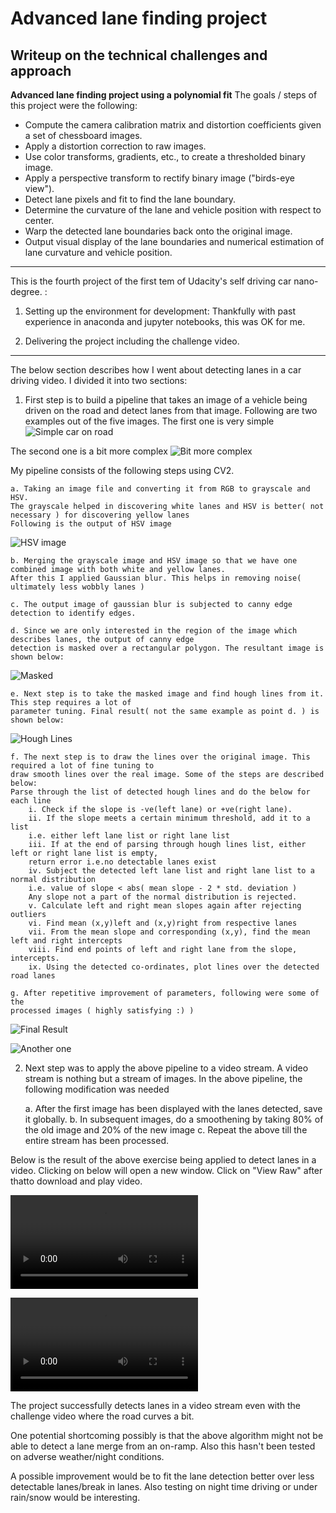 # **Advanced lane finding project** 

## Writeup on the technical challenges and approach

**Advanced lane finding project using a polynomial fit**
The goals / steps of this project were the following:
* Compute the camera calibration matrix and distortion coefficients given a set of chessboard images.
* Apply a distortion correction to raw images.
* Use color transforms, gradients, etc., to create a thresholded binary image.
* Apply a perspective transform to rectify binary image ("birds-eye view").
* Detect lane pixels and fit to find the lane boundary.
* Determine the curvature of the lane and vehicle position with respect to center.
* Warp the detected lane boundaries back onto the original image.
* Output visual display of the lane boundaries and numerical estimation of lane curvature and vehicle position.


[//]: # (Image References)

[image1]: ./output_images/Camera_calibration_1.png "Camera Calibration Image"

[image2]: ./output_images/Image_undistortion.png "Undistorting an Image"

[image3]: ./output_images/Image_warping.png "Warped Image"

[image4]: ./output_images/Image_thresholding.png "Sobel Threshold Image"

[image5]: ./output_images/Image_HLS.png "Colour thresholds for Line detection"

[image6]: ./output_images/Image_combinedThresholding.png "Combined thresholds"

[image7]: ./output_images/Image_LaneDetection.png "Lane detection"

[image8]: ./output_images/Image_LaneDetection_slidingwindow.png "Lane detection with sliding window"

[image9]: ./output_images/Image_LaneMapped_straight.png "Final Lane mapped straight lines"

[image10]: ./output_images/Image_LaneMapped_curved_yellow1.png "Final Lane mapped yellow on bright road"

[image11]: ./output_images/Image_LaneMapped_curved_yellow2.png "Final Lane mapped yellow on dark road"

---

This is the fourth project of the first tem of Udacity's self driving car nano-degree. :

1) Setting up the environment for development: Thankfully with past experience in anaconda and jupyter notebooks, this was OK for me.

2) Delivering the project including the challenge video. 


---


The below section describes how I went about detecting lanes in a car driving video. I divided it into two sections:

1. First step is to build a pipeline that takes an image of a vehicle being driven on the road and detect lanes from that image.
Following are two examples out of the five images. The first one is very simple
![Simple car on road][image1]

The second one is a bit more complex
![Bit more complex][image2]

My pipeline consists of the following steps using CV2.

	a. Taking an image file and converting it from RGB to grayscale and HSV. 
	The grayscale helped in discovering white lanes and HSV is better( not necessary ) for discovering yellow lanes
	Following is the output of HSV image

![HSV image][image3]

	b. Merging the grayscale image and HSV image so that we have one combined image with both white and yellow lanes.
	After this I applied Gaussian blur. This helps in removing noise( ultimately less wobbly lanes )

	c. The output image of gaussian blur is subjected to canny edge detection to identify edges.

	d. Since we are only interested in the region of the image which describes lanes, the output of canny edge 
	detection is masked over a rectangular polygon. The resultant image is shown below:

![Masked][image4]

	e. Next step is to take the masked image and find hough lines from it. This step requires a lot of
	parameter tuning. Final result( not the same example as point d. ) is shown below:

![Hough Lines][image5]

	f. The next step is to draw the lines over the original image. This required a lot of fine tuning to
	draw smooth lines over the real image. Some of the steps are described below:
	Parse through the list of detected hough lines and do the below for each line
		i. Check if the slope is -ve(left lane) or +ve(right lane).
		ii. If the slope meets a certain minimum threshold, add it to a list
		i.e. either left lane list or right lane list
		iii. If at the end of parsing through hough lines list, either left or right lane list is empty,
		return error i.e.no detectable lanes exist
		iv. Subject the detected left lane list and right lane list to a normal distribution
		i.e. value of slope < abs( mean slope - 2 * std. deviation )
		Any slope not a part of the normal distribution is rejected.
		v. Calculate left and right mean slopes again after rejecting outliers
		vi. Find mean (x,y)left and (x,y)right from respective lanes
		vii. From the mean slope and corresponding (x,y), find the mean left and right intercepts
		viii. Find end points of left and right lane from the slope, intercepts.
		ix. Using the detected co-ordinates, plot lines over the detected road lanes 
	
	g. After repetitive improvement of parameters, following were some of the
	processed images ( highly satisfying :) )

![Final Result][image6]

![Another one][image7]

2. Next step was to apply the above pipeline to a video stream. A video stream is nothing but a stream of images.
In the above pipeline, the following modification was needed

	a. After the first image has been displayed with the lanes detected, save it globally.
	b. In subsequent images, do a smoothening by taking 80% of the old image and 20% of the new image
	c. Repeat the above till the entire stream has been processed.

Below is the result of the above exercise being applied to detect lanes in a video. Clicking on below will open a new window.
Click on "View Raw" after thatto download and play video.

![Straight Lanes](./test_videos_output/solidYellowLeft.mp4)

![Curved Lanes](./test_videos_output/challenge.mp4)


The project successfully detects lanes in a video stream even with the challenge video where the road curves a bit. 


One potential shortcoming possibly is that the above algorithm might not be able to detect a lane merge from an on-ramp. Also this hasn't 
been tested on adverse weather/night conditions.


A possible improvement would be to fit the lane detection better over less detectable lanes/break in lanes. Also testing on night time driving
or under rain/snow would be interesting.
